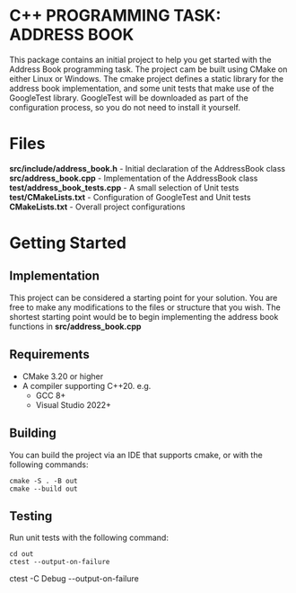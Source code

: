 # C++ PROGRAMMING TASK: ADDRESS BOOK

This package contains an initial project to help you get started with the Address Book programming task. The project cam be built using CMake on either Linux or Windows. The cmake project defines a static library for the address book implementation, and some unit tests that make use of the GoogleTest library. GoogleTest will be downloaded as part of the configuration process, so you do not need to install it yourself.


# Files

**src/include/address_book.h** - Initial declaration of the AddressBook class
**src/address_book.cpp** - Implementation of the AddressBook class 
**test/address_book_tests.cpp** - A small selection of Unit tests
**test/CMakeLists.txt** - Configuration of GoogleTest and Unit tests
**CMakeLists.txt** - Overall project configurations

# Getting Started
## Implementation
This project can be considered a starting point for your solution. You are free to make any modifications to the files or structure that you wish. The shortest starting point would be to begin implementing the address book functions in **src/address_book.cpp**

## Requirements
 - CMake 3.20 or higher
 - A compiler supporting C++20. e.g.
    - GCC 8+
    - Visual Studio 2022+

## Building 
You can build the project via an IDE that supports cmake, or with the following commands:

    cmake -S . -B out
    cmake --build out

## Testing
Run unit tests with the following command:

    cd out
    ctest --output-on-failure 
   ctest -C Debug --output-on-failure
